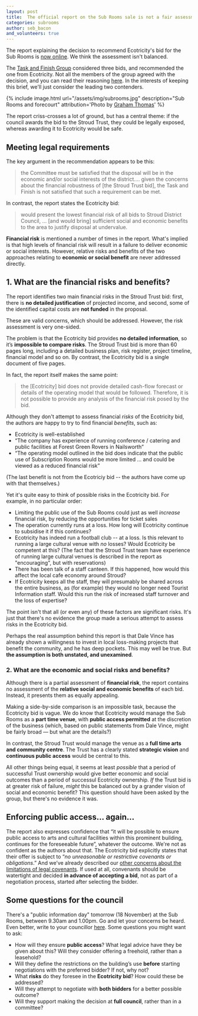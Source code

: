 ```yaml
---
layout: post
title:  The official report on the Sub Rooms sale is not a fair assessment
categories: subrooms
author: seb_bacon
and_volunteers: true
---
```

<div class="standfirst">
The report explaining the decision to recommend Ecotricity's bid for the Sub Rooms is <a href="https://www.stroud.gov.uk/media/519984/sdc-task-and-finish-group-report-sub-rooms-november-2017.pdf">now online</a>. We think the assessment isn't balanced.
</div>


The [Task and Finish Group](http://stroudinvestigates.co.uk/subrooms/2017/11/06/bizarre-secrecy.html) considered three bids, and recommended the one from Ecotricity.  Not all the members of the group agreed with the decision, and you can read their reasoning [here](http://stroudinvestigates.co.uk/subrooms/2017/11/15/green-party-minority-opinion.html). In the interests of keeping this brief, we'll just consider the leading two contenders.

{% include image.html url="/assets/img/subrooms.jpg" description="Sub
Rooms and forecourt" attribution='Photo by <a
href="https://commons.wikimedia.org/wiki/File:Subscription_Rooms_-_geograph.org.uk_-_425314.jpg">Graham Thomas</a>' %}

The report criss-crosses a lot of ground, but has a central theme: if the council awards the bid to the Stroud Trust, they could be legally exposed, whereas awarding it to Ecotricity would be safe.

## Meeting legal requirements

The key argument in the recommendation appears to be this:

 > the Committee must be satisfied that the disposal will be in the economic and/or social interests of the district…. given the concerns about the financial robustness of [the Stroud Trust bid], the Task and Finish is not satisfied that such a requirement can be met.

In contrast, the report states the Ecotricity bid:

> would present the lowest financial risk of all bids to Stroud District Council, … [and would bring] sufficient social and economic benefits to the area to justify disposal at undervalue.

**Financial risk** is mentioned a number of times in the report. What's implied is that high levels of financial risk will result in a failure to deliver economic or social interests.  However, relative risks and benefits of the two approaches relating to **economic or social benefit** are never addressed directly.

## 1. What are the financial risks and benefits?

The report identifies two main financial risks in the Stroud Trust bid: first, there is **no detailed justification** of projected income, and second, some of the identified capital costs are **not funded** in the proposal.

These are valid concerns, which should be addressed. However, the risk assessment is very one-sided.

The problem is that the Ecotricity bid provides **no detailed information**, so it’s **impossible to compare risks**. The Stroud Trust bid is more than 60 pages long, including a detailed business plan, risk register, project timeline, financial model and so on. By contrast, the Ecotricity bid is a single document of five pages.

In fact, the report itself makes the same point:

> the [Ecotricity] bid does not provide detailed cash-flow forecast or details of the operating model that would be followed. Therefore, it is not possible to provide any analysis of the financial risk posed by the bid.

Although they don't attempt to assess financial _risks_ of the Ecotricity bid, the authors are happy to try to find financial _benefits_, such as:

* Ecotricity is well-established
* “The company has experience of running conference / catering and public facilities at Forest Green Rovers in Nailsworth”
* “The operating model outlined in the bid does indicate that the public use of Subscription Rooms would be more limited … and could be viewed as a reduced financial risk”

(The last benefit is not from the Ecotriciy bid -- the authors have come up with that themselves.)

Yet it's quite easy to think of possible risks in the Ecotricity bid.  For example, in no particular order:

* Limiting the public use of the Sub Rooms could just as well _increase_ financial risk, by reducing the opportunities for ticket sales
* The operation currently runs at a loss. How long will Ecotricity continue to subsidise it if this continues?
* Ecotricity has indeed run a football club -- at a loss. Is this relevant to running a large cultural venue with _no_ losses? Would Ecotricity be competent at this?  (The fact that the Stroud Trust team have experience of running large cultural venues is described in the report as "encouraging", but with reservations)
* There has been talk of a staff canteen. If this happened, how would this affect the local cafe economy around Stroud?
* If Ecotricity keeps all the staff, they will presumably be shared across the entire business, as (for example) they would no longer need Tourist Information staff. Would this run the risk of increased staff turnover and the loss of expertise?

The point isn't that all (or even any) of these factors are significant risks. It's just that there's no evidence the group made a serious attempt to assess risks in the Ecotricity bid.

Perhaps the real assumption behind this report is that Dale Vince has already shown a willingness to invest in local loss-making projects that benefit the community, and he has deep pockets.  This may well be true. But **the assumption is both unstated, and unexamined**.

### 2. What are the economic and social risks and benefits?

Although there is a partial assessment of **financial risk**, the report contains no assessment of the **relative social and economic benefits** of each bid.  Instead, it presents them as equally appealing.

Making a side-by-side comparison is an impossible task, because the Ecotricity bid is vague. We do know that Ecotricity would manage the Sub Rooms as a **part time venue**, with **public access permitted** at the discretion of the business (which, based on public statements from Dale Vince, might be fairly broad — but what are the details?)

In contrast, the Stroud Trust would manage the venue as a **full time arts and community centre**. The Trust has a clearly stated **strategic vision** and **continuous public access** would be central to this.

All other things being equal, it seems at least _possible_ that a period of successful Trust ownership would give better economic and social outcomes than a period of successul Ecotricity ownership. _If_ the Trust bid is at greater risk of failure, _might_ this be balanced out by a grander vision of social and economic benefit?  This question should have been asked by the group, but there's no evidence it was.

## Enforcing public access... again...

The report also expresses confidence that “it will be possible to ensure public access to arts and cultural facilities within this prominent building, continues for the foreseeable future”, whatever the outcome. We're not as confident as the authors about that. The Ecotricity bid explicitly states that their offer is subject to “_no unreasonable or restrictive covenants or obligations_.”  And we’ve already described our [other concerns about the limitations of legal covenants](/subrooms/2017/11/10/protecting-public-rights.html). If used at all, convenants should be watertight and decided **in advance of accepting a bid**, not as part of a negotiation process, started after selecting the bidder.



## Some questions for the council

There's a "public information day" tomorrow (18 November) at the Sub Rooms, between 9.30am and 1.00pm. Go and let your concerns be heard.  Even better, write to your councillor [here](https://www.writetothem.com/?a=council).  Some questions you might want to ask:

* How will they ensure **public access**? What legal advice have they be given about this?  Will they consider offering a freehold, rather than a leasehold?
* Will they define the restrictions on the building’s use **before** starting negotiations with the preferred bidder? If not, why not?
* What **risks** do they foresee in the **Ecotricity bid**? How could these be addressed?
* Will they attempt to negotiate with **both bidders** for a better possible outcome?
* Will they support making the decision at **full council**, rather than in a committee?
